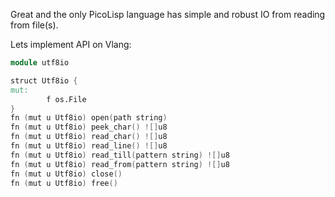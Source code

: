Great and the only PicoLisp language has simple and robust IO from reading from file(s).

Lets implement API on Vlang:
```v
module utf8io

struct Utf8io {
mut:
        f os.File
}
fn (mut u Utf8io) open(path string)
fn (mut u Utf8io) peek_char() ![]u8
fn (mut u Utf8io) read_char() ![]u8
fn (mut u Utf8io) read_line() ![]u8
fn (mut u Utf8io) read_till(pattern string) ![]u8
fn (mut u Utf8io) read_from(pattern string) ![]u8
fn (mut u Utf8io) close()
fn (mut u Utf8io) free()
```
